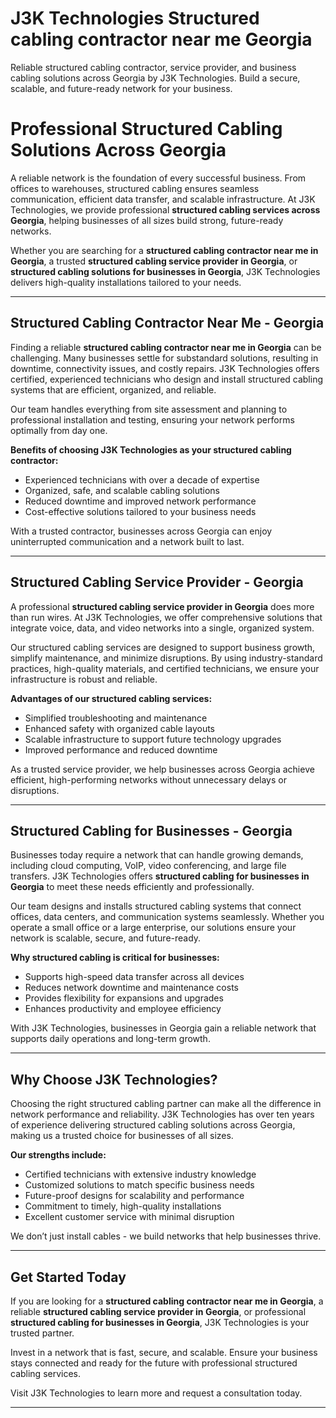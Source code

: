 # J3K Technologies Structured cabling contractor near me Georgia 
Reliable structured cabling contractor, service provider, and business cabling solutions across Georgia by J3K Technologies. Build a secure, scalable, and future-ready network for your business.
# Professional Structured Cabling Solutions Across Georgia  

A reliable network is the foundation of every successful business. From offices to warehouses, structured cabling ensures seamless communication, efficient data transfer, and scalable infrastructure. At J3K Technologies, we provide professional **structured cabling services across Georgia**, helping businesses of all sizes build strong, future-ready networks.  

Whether you are searching for a **structured cabling contractor near me in Georgia**, a trusted **structured cabling service provider in Georgia**, or **structured cabling solutions for businesses in Georgia**, J3K Technologies delivers high-quality installations tailored to your needs.  

---

## Structured Cabling Contractor Near Me - Georgia  

Finding a reliable **structured cabling contractor near me in Georgia** can be challenging. Many businesses settle for substandard solutions, resulting in downtime, connectivity issues, and costly repairs. J3K Technologies offers certified, experienced technicians who design and install structured cabling systems that are efficient, organized, and reliable.  

Our team handles everything from site assessment and planning to professional installation and testing, ensuring your network performs optimally from day one.  

**Benefits of choosing J3K Technologies as your structured cabling contractor:**  
- Experienced technicians with over a decade of expertise  
- Organized, safe, and scalable cabling solutions  
- Reduced downtime and improved network performance  
- Cost-effective solutions tailored to your business needs  

With a trusted contractor, businesses across Georgia can enjoy uninterrupted communication and a network built to last.  

---

## Structured Cabling Service Provider - Georgia  

A professional **structured cabling service provider in Georgia** does more than run wires. At J3K Technologies, we offer comprehensive solutions that integrate voice, data, and video networks into a single, organized system.  

Our structured cabling services are designed to support business growth, simplify maintenance, and minimize disruptions. By using industry-standard practices, high-quality materials, and certified technicians, we ensure your infrastructure is robust and reliable.  

**Advantages of our structured cabling services:**  
- Simplified troubleshooting and maintenance  
- Enhanced safety with organized cable layouts  
- Scalable infrastructure to support future technology upgrades  
- Improved performance and reduced downtime  

As a trusted service provider, we help businesses across Georgia achieve efficient, high-performing networks without unnecessary delays or disruptions.  

---

## Structured Cabling for Businesses - Georgia  

Businesses today require a network that can handle growing demands, including cloud computing, VoIP, video conferencing, and large file transfers. J3K Technologies offers **structured cabling for businesses in Georgia** to meet these needs efficiently and professionally.  

Our team designs and installs structured cabling systems that connect offices, data centers, and communication systems seamlessly. Whether you operate a small office or a large enterprise, our solutions ensure your network is scalable, secure, and future-ready.  

**Why structured cabling is critical for businesses:**  
- Supports high-speed data transfer across all devices  
- Reduces network downtime and maintenance costs  
- Provides flexibility for expansions and upgrades  
- Enhances productivity and employee efficiency  

With J3K Technologies, businesses in Georgia gain a reliable network that supports daily operations and long-term growth.  

---

## Why Choose J3K Technologies?  

Choosing the right structured cabling partner can make all the difference in network performance and reliability. J3K Technologies has over ten years of experience delivering structured cabling solutions across Georgia, making us a trusted choice for businesses of all sizes.  

**Our strengths include:**  
- Certified technicians with extensive industry knowledge  
- Customized solutions to match specific business needs  
- Future-proof designs for scalability and performance  
- Commitment to timely, high-quality installations  
- Excellent customer service with minimal disruption  

We don’t just install cables - we build networks that help businesses thrive.  

---

## Get Started Today  

If you are looking for a **structured cabling contractor near me in Georgia**, a reliable **structured cabling service provider in Georgia**, or professional **structured cabling for businesses in Georgia**, J3K Technologies is your trusted partner.  

Invest in a network that is fast, secure, and scalable. Ensure your business stays connected and ready for the future with professional structured cabling services.  

Visit J3K Technologies to learn more and request a consultation today.  

---



